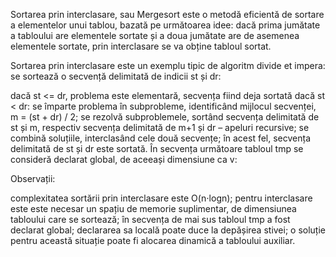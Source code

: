 Sortarea prin interclasare, sau Mergesort este o metodă eficientă de sortare a elementelor unui tablou, bazată pe următoarea idee: dacă prima jumătate a tabloului are elementele sortate și a doua jumătate are de asemenea elementele sortate, prin interclasare se va obține tabloul sortat.

Sortarea prin interclasare este un exemplu tipic de algoritm divide et impera: se sortează o secvență delimitată de indicii st și dr:

dacă st <= dr, problema este elementară, secvența fiind deja sortată
dacă st < dr:
se împarte problema în subprobleme, identificând mijlocul secvenței, m = (st + dr) / 2;
se rezolvă subproblemele, sortând secvența delimitată de st și m, respectiv secvența delimitată de m+1 și dr – apeluri recursive;
se combină soluțiile, interclasând cele două secvențe; în acest fel, secvența delimitată de st și dr este sortată.
În secvența următoare tabloul tmp se consideră declarat global, de aceeași dimensiune ca v:

Observații:

complexitatea sortării prin interclasare este O(n⋅logn);
pentru interclasare este este necesar un spațiu de memorie suplimentar, de dimensiunea tabloului care se sortează;
în secvența de mai sus tabloul tmp a fost declarat global; declararea sa locală poate duce la depășirea stivei; o soluție pentru această situație poate fi alocarea dinamică a tabloului auxiliar.